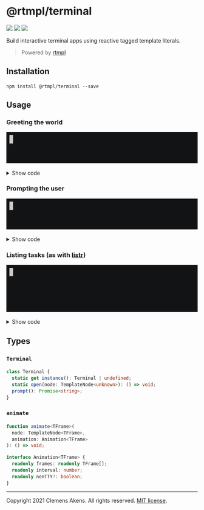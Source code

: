 # @rtmpl/terminal

[![][ci-badge]][ci-link] [![][version-badge]][version-link]
[![][license-badge]][license-link]

[ci-badge]: https://github.com/clebert/rtmpl-terminal/workflows/CI/badge.svg
[ci-link]: https://github.com/clebert/rtmpl-terminal
[version-badge]: https://badgen.net/npm/v/@rtmpl/terminal
[version-link]: https://www.npmjs.com/package/@rtmpl/terminal
[license-badge]: https://badgen.net/npm/license/@rtmpl/terminal
[license-link]: https://github.com/clebert/rtmpl-terminal/blob/master/LICENSE.md

Build interactive terminal apps using reactive tagged template literals.

> Powered by [rtmpl](https://github.com/clebert/rtmpl)

## Installation

```
npm install @rtmpl/terminal --save
```

## Usage

### Greeting the world

![](./hello.gif)

<details>
  <summary>Show code</summary>

```js
import {Terminal, animate} from '@rtmpl/terminal';
import {TemplateNode} from 'rtmpl';
```

```js
const placeholderNode = TemplateNode.create``;

animate(placeholderNode, {
  frames: ['∙∙∙∙∙', '●∙∙∙∙', '∙●∙∙∙', '∙∙●∙∙', '∙∙∙●∙', '∙∙∙∙●', '∙∙∙∙∙'],
  interval: 125,
});

const salutationNode = TemplateNode.create`${placeholderNode}`;
const subjectNode = TemplateNode.create`${placeholderNode}`;

const close = Terminal.open(
  TemplateNode.create`${salutationNode}, ${subjectNode}!`
);

setTimeout(() => salutationNode.update`Hello`, 875);
setTimeout(() => subjectNode.update`World`, 875 * 2);
setTimeout(close, 875 * 2);
```

</details>

### Prompting the user

![](./prompt.gif)

<details>
  <summary>Show code</summary>

```js
import {Terminal, animate} from '@rtmpl/terminal';
import {fingerDance} from 'cli-spinners';
import {TemplateNode} from 'rtmpl';
```

```js
const spinnerNode = TemplateNode.create``;

animate(spinnerNode, fingerDance);

const usernameNode = TemplateNode.create`Please enter your name ${spinnerNode}`;
const close = Terminal.open(usernameNode);

Terminal.instance
  .prompt()
  .then((username) => usernameNode.update`Hello, ${username || 'stranger'}!`)
  .finally(close);
```

</details>

### Listing tasks (as with [listr](https://github.com/SamVerschueren/listr))

![](./listr.gif)

<details>
  <summary>Show code</summary>

```js
import {Terminal, animate} from '@rtmpl/terminal';
import {green, red, yellow} from 'chalk';
import {star2} from 'cli-spinners';
import {TemplateNode, TemplateNodeList} from 'rtmpl';
```

```js
const taskNodeList = new TemplateNodeList({separator: '\n'});
const close = Terminal.open(taskNodeList.node);

Promise.allSettled([
  doSomeTask(taskNodeList, 'foo', 2000),
  doSomeTask(taskNodeList, 'bar', 3000),
  doSomeTask(taskNodeList, 'baz', 1000),
]).finally(close);
```

```js
async function doSomeTask(nodeList, title, duration) {
  const spinnerNode = TemplateNode.create``;

  animate(spinnerNode, {
    ...star2,
    frames: star2.frames.map((frame) => yellow(frame)),
  });

  const node = nodeList.add`  ${spinnerNode} ${title}`;

  const promise = new Promise((resolve, reject) => {
    setTimeout(() => (title === 'bar' ? reject() : resolve()), duration);
  });

  promise
    .then(() => node.update`  ${green('✔')} ${title}`)
    .catch(() => node.update`  ${red('✖')} ${title}`);

  return promise;
}
```

</details>

## Types

### `Terminal`

```ts
class Terminal {
  static get instance(): Terminal | undefined;
  static open(node: TemplateNode<unknown>): () => void;
  prompt(): Promise<string>;
}
```

### `animate`

```ts
function animate<TFrame>(
  node: TemplateNode<TFrame>,
  animation: Animation<TFrame>
): () => void;
```

```ts
interface Animation<TFrame> {
  readonly frames: readonly TFrame[];
  readonly interval: number;
  readonly nonTTY?: boolean;
}
```

---

Copyright 2021 Clemens Akens. All rights reserved.
[MIT license](https://github.com/clebert/rtmpl-terminal/blob/master/LICENSE.md).
